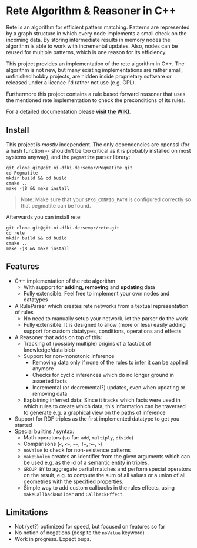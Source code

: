 # Rete Algorithm & Reasoner in C++

Rete is an algorithm for efficient pattern matching. Patterns are represented by a graph structure in which every node implements a small check on the incoming data. By storing intermediate results in memory nodes the algorithm is able to work with incremental updates. Also, nodes can be reused for multiple patterns, which is one reason for its efficiency.

This project provides an implementation of the rete algorithm in C++. The algorithm is not new, but many existing implementations are rather small, unfinished hobby projects, are hidden inside proprietary software or released under a licence I'd rather not use (e.g. GPL).

Furthermore this project contains a rule based forward reasoner that uses the mentioned rete implementation to check the preconditions of its rules.

For a detailed documentation please **[visit the WIKI](https://github.com/sempr-tk/rete/wiki)**.



## Install

This project is _mostly_ independent. The only dependencies are openssl (for a
hash function -- shouldn't be too critical as it is probably installed on most
systems anyway), and the `pegmatite` parser library:

```
git clone git@git.ni.dfki.de:sempr/Pegmatite.git
cd Pegmatite
mkdir build && cd build
cmake ..
make -j8 && make install
```

> Note: Make sure that your `$PKG_CONFIG_PATH` is configured correctly so that pegmatite can be found.

Afterwards you can install rete:

```
git clone git@git.ni.dfki.de:sempr/rete.git
cd rete
mkdir build && cd build
cmake ..
make -j8 && make install
```



## Features

- C++ implementation of the rete algorithm
  - With support for **adding, removing** and **updating** data
  - Fully extensible: Feel free to implement your own nodes and datatypes
- A RuleParser which creates rete networks from a textual representation of rules
  - No need to manually setup your network, let the parser do the work
  - Fully extensible: It is designed to allow (more or less) easily adding support for custom datatypes, conditions, operations and effects
- A Reasoner that adds on top of this:
  - Tracking of (possibly multiple) origins of a fact/bit of knowledge/data blob
  - Support for non-monotonic inference
    - Removing data only if none of the rules to infer it can be applied anymore
    - Checks for cyclic inferences which do no longer ground in asserted facts
    - Incremental (or decremental?) updates, even when updating or removing data
  - Explaining inferred data: Since it tracks which facts were used in which rules to create which data, this information can be traversed to generate e.g. a graphical view on the paths of inference
- Support for RDF triples as the first implemented datatype to get you started
- Special builtins / syntax:
  - Math operators (so far: `add`, `multiply`, `divide`)
  - Comparisons (`<`, `<=`, `==`, `!=`, `>=`, `>`)
  - `noValue` to check for non-existence patterns
  - `makeSkolem` creates an identifier from the given arguments which can be
     used e.g. as the id of a semantic entity in triples.
  - `GROUP BY` to aggregate partial matches and perform special operators on the result, e.g. to compute the sum of all values or a union of all geometries with the specified properties.
  - Simple way to add custom callbacks in the rules effects, using `makeCallbackBuilder` and `CallbackEffect`.



## Limitations

- Not (yet?) optimized for speed, but focused on features so far
- No notion of negations (despite the `noValue` keyword)
- Work in progress. Expect bugs.
